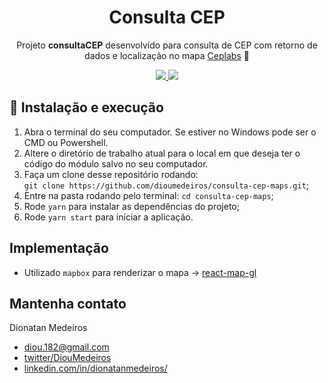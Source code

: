 <h1 align="center">Consulta CEP</h1>
<p align="center">Projeto <strong>consultaCEP</strong> desenvolvido para consulta de CEP com retorno de dados e localização no mapa <a href="https://ceplabs.netlify.com/" target="_blank">Ceplabs</a> 🚀</p>
<p align="center">
  <a aria-label="Netlify Status" href="https://ceplabs.netlify.com/">
    <img src="https://api.netlify.com/api/v1/badges/6aae730f-92e6-4841-8503-c879d0e28d03/deploy-status" />
  </a>
  <a aria-label="Versão do React" href="https://github.com/facebook/react/blob/master/CHANGELOG.md#16120-november-14-2019">
    <img src="https://img.shields.io/badge/react-16.12.0-informational?logo=react" />
  </a>
</p>

## 🚀 Instalação e execução

1. Abra o terminal do seu computador. Se estiver no Windows pode ser o CMD ou Powershell.
2. Altere o diretório de trabalho atual para o local em que deseja ter o código do módulo salvo no seu computador.
3. Faça um clone desse repositório rodando: <br> `git clone https://github.com/dioumedeiros/consulta-cep-maps.git`;
4. Entre na pasta rodando pelo terminal: `cd consulta-cep-maps`;
5. Rode `yarn` para instalar as dependências do projeto;
6. Rode `yarn start` para iniciar a aplicação.

## Implementação

- Utilizado `mapbox` para renderizar o mapa -> <a href="https://github.com/uber/react-map-gl">react-map-gl</a>

## Mantenha contato

Dionatan Medeiros

- [diou.182@gmail.com](mailto:diou.182@gmail.com)
- [twitter/DiouMedeiros](http://twitter.com/DiouMedeiros)
- [linkedin.com/in/dionatanmedeiros/](http://linkedin.com/in/dionatanmedeiros)
